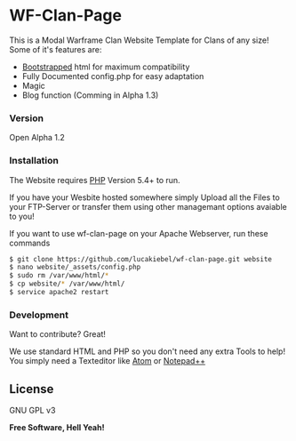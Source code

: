 # WF-Clan-Page

This is a Modal Warframe Clan Website Template for Clans of any size! Some of it's features are:

  - [Bootstrapped](http://getbootstrap.com/) html for maximum compatibility
  - Fully Documented config.php for easy adaptation
  - Magic
  - Blog function (Comming in Alpha 1.3)

### Version
Open Alpha 1.2

### Installation

The Website requires [PHP](http://php.net) Version 5.4+ to run.

If you have your Wesbite hosted somewhere simply Upload all the Files to your FTP-Server or transfer them using other managemant options avaiable to you!

If you want to use wf-clan-page on your Apache Webserver, run these commands
```sh
$ git clone https://github.com/lucakiebel/wf-clan-page.git website
$ nano website/_assets/config.php
$ sudo rm /var/www/html/* 
$ cp website/* /var/www/html/
$ service apache2 restart
```

### Development

Want to contribute? Great!

We use standard HTML and PHP so you don't need any extra Tools to help!
You simply need a Texteditor like [Atom](http://atom.io) or [Notepad++](http://notepad-plus-plus.org)

License
----

GNU GPL v3


**Free Software, Hell Yeah!**
